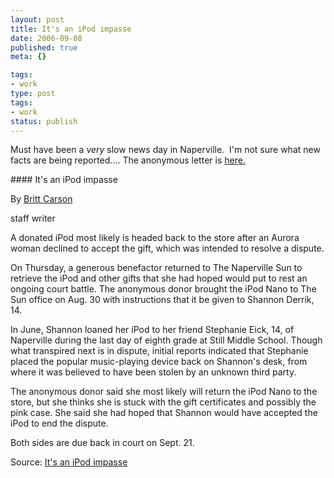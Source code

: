 ```yaml
---
layout: post
title: It's an iPod impasse
date: 2006-09-08
published: true
meta: {}

tags:
- work
type: post
tags:
- work
status: publish
---
```



Must have been a _very_ slow news day in Naperville.  I'm not sure what new facts are being reported.... The anonymous letter is [here.](http://blog.andyeick.com/2006/09/03/Good+Samaritan+Letter+Were+Deeply+Touched.aspx)

 <!-- blockquote  --> #### It's an iPod impasse



By [Britt Carson](mailto:bcarson@scn1.com?Subject=SCN1.Story.Response)



staff writer



A donated iPod most likely is headed back to the store after an Aurora woman declined to accept the gift, which was intended to resolve a dispute.



On Thursday, a generous benefactor returned to The Naperville Sun to retrieve the iPod and other gifts that she had hoped would put to rest an ongoing court battle. The anonymous donor brought the iPod Nano to The Sun office on Aug. 30 with instructions that it be given to Shannon Derrik, 14.



In June, Shannon loaned her iPod to her friend Stephanie Eick, 14, of Naperville during the last day of eighth grade at Still Middle School. Though what transpired next is in dispute, initial reports indicated that Stephanie placed the popular music-playing device back on Shannon's desk, from where it was believed to have been stolen by an unknown third party.



The anonymous donor said she most likely will return the iPod Nano to the store, but she thinks she is stuck with the gift certificates and possibly the pink case. She said she had hoped that Shannon would have accepted the iPod to end the dispute.



Both sides are due back in court on Sept. 21.

<!-- endblockquote  -->

Source: [It's an iPod impasse](http://www.suburbanchicagonews.com/sunpub/naper/news/6_1_NA08_IPOD_S10908.htm)

